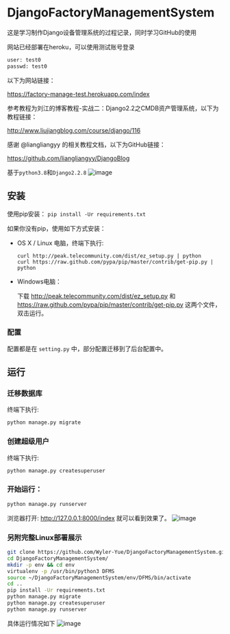 # DjangoFactoryManagementSystem
这是学习制作Django设备管理系统的过程记录，同时学习GitHub的使用

网站已经部署在heroku，可以使用测试账号登录
```bash
user: test0
passwd: test0
```
以下为网站链接：

https://factory-manage-test.herokuapp.com/index

参考教程为刘江的博客教程-实战二：Django2.2之CMDB资产管理系统，以下为教程链接：

http://www.liujiangblog.com/course/django/116

感谢 @liangliangyy 的相关教程文档，以下为GitHub链接：

https://github.com/liangliangyy/DjangoBlog

基于`python3.8`和`Django2.2.8`
![image](https://github.com/Wyler-Yue/image/blob/master/%E7%BD%91%E7%AB%99%E8%AE%BE%E5%A4%87%E6%A6%82%E5%86%B5.png)

## 安装

使用pip安装： `pip install -Ur requirements.txt`

如果你没有pip，使用如下方式安装：
- OS X / Linux 电脑，终端下执行: 

    ```
    curl http://peak.telecommunity.com/dist/ez_setup.py | python
    curl https://raw.github.com/pypa/pip/master/contrib/get-pip.py | python
    ```

- Windows电脑：

    下载 http://peak.telecommunity.com/dist/ez_setup.py 和 https://raw.github.com/pypa/pip/master/contrib/get-pip.py 这两个文件，双击运行。 

### 配置
配置都是在 `setting.py` 中，部分配置迁移到了后台配置中。

## 运行

### 迁移数据库
终端下执行:
```bash
python manage.py migrate
```

### 创建超级用户

 终端下执行:
```bash
python manage.py createsuperuser
```

### 开始运行： 

```bash
python manage.py runserver
```

浏览器打开: http://127.0.0.1:8000/index  就可以看到效果了。
![image](https://github.com/Wyler-Yue/image/blob/master/%E7%BD%91%E7%AB%99%E7%99%BB%E9%99%86%E7%95%8C%E9%9D%A2.png)

### 另附完整Linux部署展示 
```bash
git clone https://github.com/Wyler-Yue/DjangoFactoryManagementSystem.git
cd DjangoFactoryManagementSystem/
mkdir -p env && cd env
virtualenv -p /usr/bin/python3 DFMS
source ~/DjangoFactoryManagementSystem/env/DFMS/bin/activate
cd ..
pip install -Ur requirements.txt
python manage.py migrate
python manage.py createsuperuser
python manage.py runserver
```

具体运行情况如下
![image](https://github.com/Wyler-Yue/image/blob/master/linux%E9%83%A8%E7%BD%B2.png)
